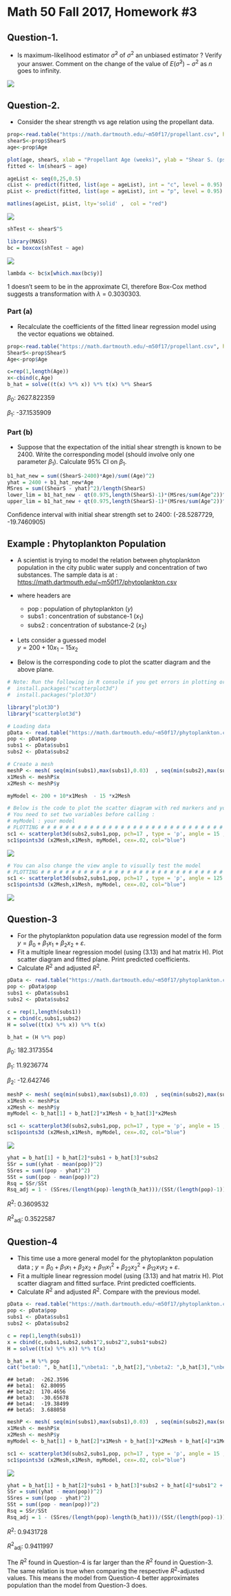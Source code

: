 Math 50 Fall 2017, Homework \#3
================

## Question-1.

-   Is maximum-likelihood estimator *σ̃*<sup>2</sup> of *σ*<sup>2</sup> an unbiased estimator ? Verify your answer. Comment on the change of the value of *E*(*σ̃*<sup>2</sup>) − *σ*<sup>2</sup> as *n* goes to infinity.

![](README_files/Q1.png)

## Question-2.

-   Consider the shear strength vs age relation using the propellant data.

``` r
prop<-read.table("https://math.dartmouth.edu/~m50f17/propellant.csv", header=T, sep=",")
shearS<-prop$ShearS
age<-prop$Age

plot(age, shearS, xlab = "Propellant Age (weeks)", ylab = "Shear S. (psi)", main = "Rocket Propellant")
fitted <- lm(shearS ~ age)

ageList <- seq(0,25,0.5)
cList <- predict(fitted, list(age = ageList), int = "c", level = 0.95)
pList <- predict(fitted, list(age = ageList), int = "p", level = 0.95)

matlines(ageList, pList, lty='solid' ,  col = "red")
```

![](README_files/figure-gfm/unnamed-chunk-1-1.png)<!-- -->

``` r
shTest <- shearS^5 

library(MASS)
bc = boxcox(shTest ~ age)
```

![](README_files/figure-gfm/unnamed-chunk-1-2.png)<!-- -->

``` r
lambda <- bc$x[which.max(bc$y)]
```

1 doesn’t seem to be in the approximate CI, therefore Box-Cox method suggests a transformation with *λ* = 0.3030303.

### Part (a)

-   Recalculate the coefficients of the fitted linear regression model using the vector equations we obtained.

``` r
prop<-read.table("https://math.dartmouth.edu/~m50f17/propellant.csv", header=T, sep=",")
ShearS<-prop$ShearS
Age<-prop$Age

c=rep(1,length(Age))
x<-cbind(c,Age)
b_hat = solve((t(x) %*% x)) %*% t(x) %*% ShearS
```

*β*<sub>0</sub>: 2627.822359

*β*<sub>1</sub>: -37.1535909

### Part (b)

-   Suppose that the expectation of the initial shear strength is known to be 2400. Write the corresponding model (should involve only one parameter *β*<sub>1</sub>). Calculate 95% CI on *β*<sub>1</sub>.

``` r
b1_hat_new = sum((ShearS-2400)*Age)/sum((Age)^2)
yhat = 2400 + b1_hat_new*Age
MSres = sum((ShearS - yhat)^2)/length(ShearS)
lower_lim = b1_hat_new - qt(0.975,length(ShearS)-1)*(MSres/sum(Age^2))^0.5
upper_lim = b1_hat_new + qt(0.975,length(ShearS)-1)*(MSres/sum(Age^2))^0.5
```

Confidence interval with initial shear strength set to 2400:
(-28.5287729, -19.7460905)

## Example : Phytoplankton Population

-   A scientist is trying to model the relation between phytoplankton population in the city public water supply and concentration of two substances. The sample data is at : <https://math.dartmouth.edu/~m50f17/phytoplankton.csv>

-   where headers are
    -   pop : population of phytoplankton (*y*)
    -   subs1 : concentration of substance-1 (*x*<sub>1</sub>)
    -   subs2 : concentration of substance-2 (*x*<sub>2</sub>)

-   Lets consider a guessed model  
    *y* = 200 + 10*x*<sub>1</sub> − 15*x*<sub>2</sub>

-   Below is the corresponding code to plot the scatter diagram and the above plane.

``` r
# Note: Run the following in R console if you get errors in plotting or library loading : 
#  install.packages("scatterplot3d") 
#  install.packages("plot3D") 

library("plot3D")
library("scatterplot3d")

# Loading data 
pData <- read.table("https://math.dartmouth.edu/~m50f17/phytoplankton.csv", header=T, sep=",")
pop <- pData$pop
subs1 <- pData$subs1
subs2 <- pData$subs2

# Create a mesh
meshP <- mesh( seq(min(subs1),max(subs1),0.03)  , seq(min(subs2),max(subs2),0.03) )
x1Mesh <- meshP$x 
x2Mesh <- meshP$y 

myModel <- 200 + 10*x1Mesh  - 15 *x2Mesh   

# Below is the code to plot the scatter diagram with red markers and your model
# You need to set two variables before calling : 
# myModel : your model  
# PLOTTING # # # # # # # # # # # # # # # # # # # # # # # # # # # # # # # # #
sc1 <- scatterplot3d(subs2,subs1,pop, pch=17 , type = 'p', angle = 15 , highlight.3d = T ) 
sc1$points3d (x2Mesh,x1Mesh, myModel, cex=.02, col="blue")
```

![](README_files/figure-gfm/unnamed-chunk-4-1.png)<!-- -->

``` r
# You can also change the view angle to visually test the model 
# PLOTTING # # # # # # # # # # # # # # # # # # # # # # # # # # # # # # # # #
sc1 <- scatterplot3d(subs2,subs1,pop, pch=17 , type = 'p', angle = 125 , highlight.3d = T ) 
sc1$points3d (x2Mesh,x1Mesh, myModel, cex=.02, col="blue")
```

![](README_files/figure-gfm/unnamed-chunk-5-1.png)<!-- -->

## Question-3

-   For the phytoplankton population data use regression model of the form *y* = *β*<sub>0</sub> + *β*<sub>1</sub>*x*<sub>1</sub> + *β*<sub>2</sub>*x*<sub>2</sub> + *ε*.
-   Fit a multiple linear regression model (using (3.13) and hat matrix H). Plot scatter diagram and fitted plane. Print predicted coefficients.
-   Calculate *R*<sup>2</sup> and adjusted *R*<sup>2</sup>.

``` r
pData <- read.table("https://math.dartmouth.edu/~m50f17/phytoplankton.csv", header=T, sep=",")
pop <- pData$pop
subs1 <- pData$subs1
subs2 <- pData$subs2

c = rep(1,length(subs1))
x = cbind(c,subs1,subs2)
H = solve((t(x) %*% x)) %*% t(x)

b_hat = (H %*% pop)
```

*β*<sub>0</sub>: 182.3173554

*β*<sub>1</sub>: 11.9236774

*β*<sub>2</sub>: -12.642746

``` r
meshP <- mesh( seq(min(subs1),max(subs1),0.03)  , seq(min(subs2),max(subs2),0.03) )
x1Mesh <- meshP$x 
x2Mesh <- meshP$y 
myModel <- b_hat[1] + b_hat[2]*x1Mesh + b_hat[3]*x2Mesh

sc1 <- scatterplot3d(subs2,subs1,pop, pch=17 , type = 'p', angle = 15 , highlight.3d = T ) 
sc1$points3d (x2Mesh,x1Mesh, myModel, cex=.02, col="blue")
```

![](README_files/figure-gfm/unnamed-chunk-7-1.png)<!-- -->

``` r
yhat = b_hat[1] + b_hat[2]*subs1 + b_hat[3]*subs2
SSr = sum((yhat - mean(pop))^2)
SSres = sum((pop - yhat)^2)
SSt = sum((pop - mean(pop))^2)
Rsq = SSr/SSt
Rsq_adj = 1 - (SSres/(length(pop)-length(b_hat)))/(SSt/(length(pop)-1))
```

*R*<sup>2</sup>: 0.3609532

*R*<sup>2</sup><sub>adj</sub>: 0.3522587

## Question-4

-   This time use a more general model for the phytoplankton population
    data ;  *y* = *β*<sub>0</sub> + *β*<sub>1</sub>*x*<sub>1</sub> + *β*<sub>2</sub>*x*<sub>2</sub> + *β*<sub>11</sub>*x*<sub>1</sub><sup>2</sup> + *β*<sub>22</sub>*x*<sub>2</sub><sup>2</sup> + *β*<sub>12</sub>*x*<sub>1</sub>*x*<sub>2</sub> + *ε*.
-   Fit a multiple linear regression model (using (3.13) and hat matrix H). Plot scatter diagram and fitted surface. Print predicted coefficients.
-   Calculate *R*<sup>2</sup> and adjusted *R*<sup>2</sup>. Compare with the previous model.

``` r
pData <- read.table("https://math.dartmouth.edu/~m50f17/phytoplankton.csv", header=T, sep=",")
pop <- pData$pop
subs1 <- pData$subs1
subs2 <- pData$subs2

c = rep(1,length(subs1))
x = cbind(c,subs1,subs2,subs1^2,subs2^2,subs1*subs2)
H = solve((t(x) %*% x)) %*% t(x)

b_hat = H %*% pop
cat("beta0: ", b_hat[1],"\nbeta1: ",b_hat[2],"\nbeta2: ",b_hat[3],"\nbeta3: ",b_hat[4],"\nbeta4: " ,b_hat[5],"\nbeta5: " ,b_hat[6],"\n")
```

    ## beta0:  -262.3596 
    ## beta1:  62.80095 
    ## beta2:  170.4656 
    ## beta3:  -30.65678 
    ## beta4:  -19.38499 
    ## beta5:  3.688058

``` r
meshP <- mesh( seq(min(subs1),max(subs1),0.03)  , seq(min(subs2),max(subs2),0.03) )
x1Mesh <- meshP$x
x2Mesh <- meshP$y
myModel <- b_hat[1] + b_hat[2]*x1Mesh + b_hat[3]*x2Mesh + b_hat[4]*x1Mesh^2 + b_hat[5]*x2Mesh^2 + b_hat[6]*x1Mesh*x2Mesh

sc1 <- scatterplot3d(subs2,subs1,pop, pch=17 , type = 'p', angle = 15 , highlight.3d = T ) 
sc1$points3d (x2Mesh,x1Mesh, myModel, cex=.02, col="blue")
```

![](README_files/figure-gfm/unnamed-chunk-8-1.png)<!-- -->

``` r
yhat = b_hat[1] + b_hat[2]*subs1 + b_hat[3]*subs2 + b_hat[4]*subs1^2 + b_hat[5]*subs2^2 + b_hat[6]*subs1*subs2
SSr = sum((yhat - mean(pop))^2)
SSres = sum((pop - yhat)^2)
SSt = sum((pop - mean(pop))^2)
Rsq = SSr/SSt
Rsq_adj = 1 - (SSres/(length(pop)-length(b_hat)))/(SSt/(length(pop)-1))
```

*R*<sup>2</sup>: 0.9431728

*R*<sup>2</sup><sub>adj</sub>: 0.9411997

The *R*<sup>2</sup> found in Question-4 is far larger than the *R*<sup>2</sup> found in Question-3. The same relation is true when comparing the respective *R*<sup>2</sup>-adjusted values. This means the model from Question-4 better approximates population than the model from Question-3 does.
